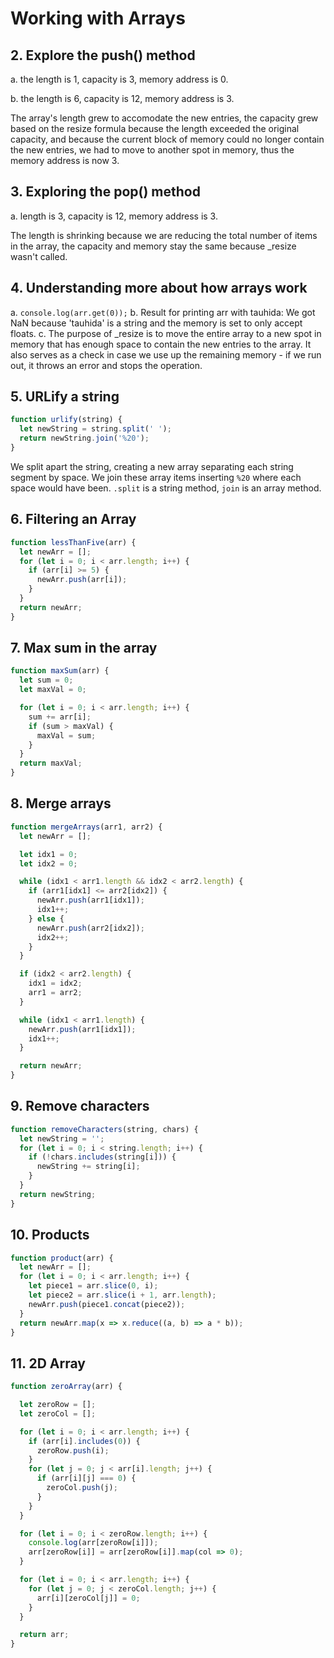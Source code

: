 # Working with Arrays

## 2. Explore the push() method

a. the length is 1, capacity is 3, memory address is 0.

b. the length is 6, capacity is 12, memory address is 3.

The array's length grew to accomodate the new entries, the capacity grew based on the resize formula because the length exceeded the original capacity, and because the current block of memory could no longer contain the new entries, we had to move to another spot in memory, thus the memory address is now 3.

## 3. Exploring the pop() method

a. length is 3, capacity is 12, memory address is 3.

The length is shrinking because we are reducing the total number of items in the array, the capacity and memory stay the same because \_resize wasn't called.

## 4. Understanding more about how arrays work

a. `console.log(arr.get(0));`
b. Result for printing arr with tauhida: We got NaN because 'tauhida' is a string and the memory is set to only accept floats.
c. The purpose of \_resize is to move the entire array to a new spot in memory that has enough space to contain the new entries to the array. It also serves as a check in case we use up the remaining memory - if we run out, it throws an error and stops the operation.

## 5. URLify a string

```javascript
function urlify(string) {
  let newString = string.split(' ');
  return newString.join('%20');
}
```

We split apart the string, creating a new array separating each string segment by space. We join these array items inserting `%20` where each space would have been. `.split` is a string method, `join` is an array method.

## 6. Filtering an Array

```javascript
function lessThanFive(arr) {
  let newArr = [];
  for (let i = 0; i < arr.length; i++) {
    if (arr[i] >= 5) {
      newArr.push(arr[i]);
    }
  }
  return newArr;
}
```

## 7. Max sum in the array

```javascript
function maxSum(arr) {
  let sum = 0;
  let maxVal = 0;

  for (let i = 0; i < arr.length; i++) {
    sum += arr[i];
    if (sum > maxVal) {
      maxVal = sum;
    }
  }
  return maxVal;
}
```

## 8. Merge arrays

```javascript
function mergeArrays(arr1, arr2) {
  let newArr = [];

  let idx1 = 0;
  let idx2 = 0;

  while (idx1 < arr1.length && idx2 < arr2.length) {
    if (arr1[idx1] <= arr2[idx2]) {
      newArr.push(arr1[idx1]);
      idx1++;
    } else {
      newArr.push(arr2[idx2]);
      idx2++;
    }
  }

  if (idx2 < arr2.length) {
    idx1 = idx2;
    arr1 = arr2;
  }

  while (idx1 < arr1.length) {
    newArr.push(arr1[idx1]);
    idx1++;
  }

  return newArr;
}
```

## 9. Remove characters

```javascript
function removeCharacters(string, chars) {
  let newString = '';
  for (let i = 0; i < string.length; i++) {
    if (!chars.includes(string[i])) {
      newString += string[i];
    }
  }
  return newString;
}
```

## 10. Products

```javascript
function product(arr) {
  let newArr = [];
  for (let i = 0; i < arr.length; i++) {
    let piece1 = arr.slice(0, i);
    let piece2 = arr.slice(i + 1, arr.length);
    newArr.push(piece1.concat(piece2));
  }
  return newArr.map(x => x.reduce((a, b) => a * b));
}
```

## 11. 2D Array

```javascript
function zeroArray(arr) {

  let zeroRow = [];
  let zeroCol = [];

  for (let i = 0; i < arr.length; i++) {
    if (arr[i].includes(0)) {
      zeroRow.push(i);
    }
    for (let j = 0; j < arr[i].length; j++) {
      if (arr[i][j] === 0) {
        zeroCol.push(j);
      }
    }
  }

  for (let i = 0; i < zeroRow.length; i++) {
    console.log(arr[zeroRow[i]]);
    arr[zeroRow[i]] = arr[zeroRow[i]].map(col => 0);
  }

  for (let i = 0; i < arr.length; i++) {
    for (let j = 0; j < zeroCol.length; j++) {
      arr[i][zeroCol[j]] = 0;
    }
  }

  return arr;
}
```
